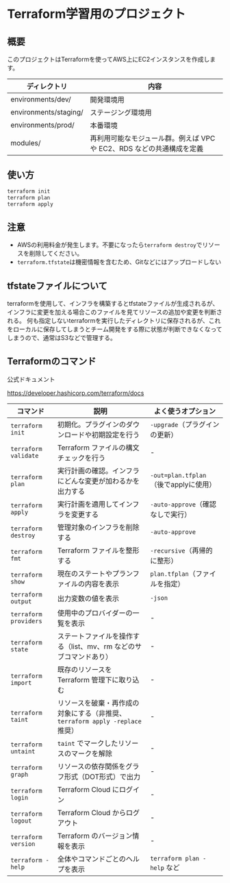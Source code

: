 # Terraform学習用のプロジェクト

## 概要
このプロジェクトはTerraformを使ってAWS上にEC2インスタンスを作成します。

| ディレクトリ | 内容 |
| ---- | ---- |
| environments/dev/ | 開発環境用 |
| environments/staging/ | ステージング環境用 |
| environments/prod/| 本番環境 |
| modules/ | 再利用可能なモジュール群。例えば VPC や EC2、RDS などの共通構成を定義 |

## 使い方



```sh
terraform init
terraform plan
terraform apply
```

## 注意
- AWSの利用料金が発生します。不要になったら`terraform destroy`でリソースを削除してください。
- `terraform.tfstate`は機密情報を含むため、Gitなどにはアップロードしない


## tfstateファイルについて

terraformを使用して、インフラを構築するとtfstateファイルが生成されるが、インフラに変更を加える場合このファイルを見てリソースの追加や変更を判断される。
何も指定しないterraformを実行したディレクトリに保存されるが、これをローカルに保存してしまうとチーム開発をする際に状態が判断できなくなってしまうので、通常はS3などで管理する。


## Terraformのコマンド

公式ドキュメント

https://developer.hashicorp.com/terraform/docs

| コマンド                     | 説明                                                                 | よく使うオプション                |
|-----------------------------|----------------------------------------------------------------------|-----------------------------------|
| `terraform init`            | 初期化。プラグインのダウンロードや初期設定を行う                     | `-upgrade`（プラグインの更新）     |
| `terraform validate`        | Terraform ファイルの構文チェックを行う                                | -                                 |
| `terraform plan`            | 実行計画の確認。インフラにどんな変更が加わるかを出力する              | `-out=plan.tfplan`（後でapplyに使用） |
| `terraform apply`           | 実行計画を適用してインフラを変更する                                  | `-auto-approve`（確認なしで実行）   |
| `terraform destroy`         | 管理対象のインフラを削除する                                          | `-auto-approve`                    |
| `terraform fmt`             | Terraform ファイルを整形する                                          | `-recursive`（再帰的に整形）       |
| `terraform show`            | 現在のステートやプランファイルの内容を表示                            | `plan.tfplan`（ファイルを指定）     |
| `terraform output`          | 出力変数の値を表示                                                    | `-json`                            |
| `terraform providers`       | 使用中のプロバイダーの一覧を表示                                      | -                                 |
| `terraform state`           | ステートファイルを操作する（list、mv、rm などのサブコマンドあり）     | -                                 |
| `terraform import`          | 既存のリソースを Terraform 管理下に取り込む                           | -                                 |
| `terraform taint`           | リソースを破棄・再作成の対象にする（非推奨、`terraform apply -replace`推奨） | -                            |
| `terraform untaint`         | `taint` でマークしたリソースのマークを解除                             | -                                 |
| `terraform graph`           | リソースの依存関係をグラフ形式（DOT形式）で出力                       | -                                 |
| `terraform login`           | Terraform Cloud にログイン                                            | -                                 |
| `terraform logout`          | Terraform Cloud からログアウト                                        | -                                 |
| `terraform version`         | Terraform のバージョン情報を表示                                      | -                                 |
| `terraform -help`           | 全体やコマンドごとのヘルプを表示                                      | `terraform plan -help` など       |

